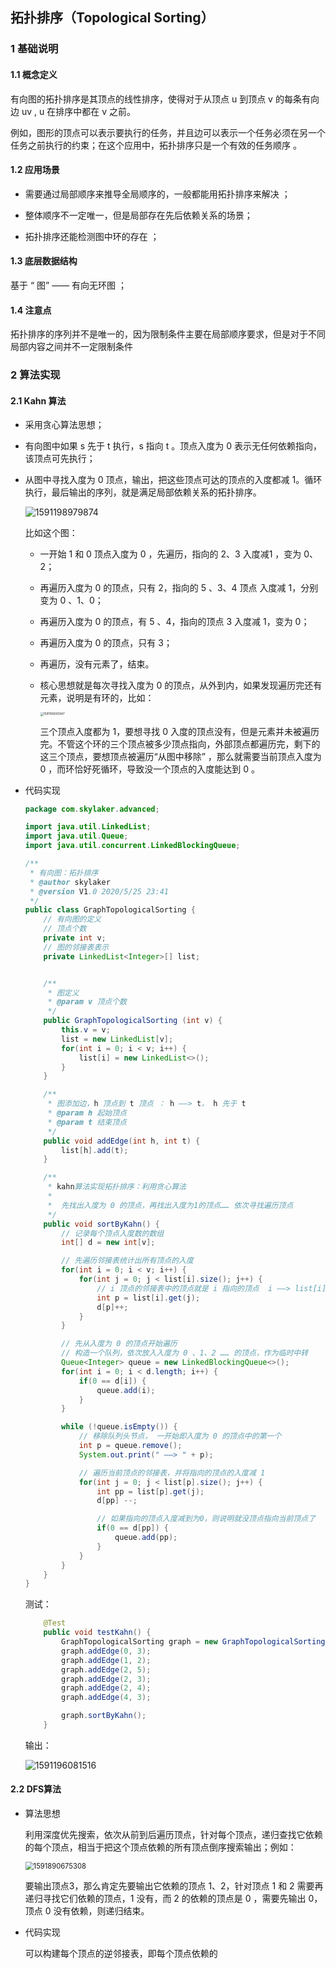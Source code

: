 ## 拓扑排序（Topological Sorting）

### 1 基础说明

#### 1.1 概念定义

有向图的拓扑排序是其顶点的线性排序，使得对于从顶点 u 到顶点  v 的每条有向边 uv , u 在排序中都在 v 之前。 

例如，图形的顶点可以表示要执行的任务，并且边可以表示一个任务必须在另一个任务之前执行的约束；在这个应用中，拓扑排序只是一个有效的任务顺序 。

#### 1.2 应用场景

* 需要通过局部顺序来推导全局顺序的，一般都能用拓扑排序来解决 ；
* 整体顺序不一定唯一，但是局部存在先后依赖关系的场景；

* 拓扑排序还能检测图中环的存在 ；

#### 1.3 底层数据结构

基于 “ 图” —— 有向无环图 ；

#### 1.4 注意点

拓扑排序的序列并不是唯一的，因为限制条件主要在局部顺序要求，但是对于不同局部内容之间并不一定限制条件

### 2 算法实现

#### 2.1 Kahn 算法

* 采用贪心算法思想；

* 有向图中如果 s 先于 t 执行，s 指向 t 。顶点入度为 0 表示无任何依赖指向，该顶点可先执行；

* 从图中寻找入度为 0 顶点，输出，把这些顶点可达的顶点的入度都减 1。循环执行，最后输出的序列，就是满足局部依赖关系的拓扑排序。

  ![1591198979874](images.assets/1591198979874.png)

  比如这个图：

  * 一开始 1 和  0 顶点入度为 0 ，先遍历，指向的 2、3 入度减1 ，变为 0、2；

  * 再遍历入度为 0  的顶点，只有 2，指向的 5 、3、4 顶点 入度减 1，分别变为 0 、1、0；

  * 再遍历入度为 0  的顶点，有 5 、4，指向的顶点 3 入度减 1，变为 0；

  * 再遍历入度为 0  的顶点，只有 3；

  * 再遍历，没有元素了，结束。

  * 核心思想就是每次寻找入度为 0 的顶点，从外到内，如果发现遍历完还有元素，说明是有环的，比如：

    <img src="images.assets/1591199250947.png" alt="1591199250947" style="zoom: 33%;" />

    三个顶点入度都为 1，要想寻找 0 入度的顶点没有，但是元素并未被遍历完。不管这个环的三个顶点被多少顶点指向，外部顶点都遍历完，剩下的这三个顶点，要想顶点被遍历“从图中移除” ，那么就需要当前顶点入度为 0 ，而环恰好死循环，导致没一个顶点的入度能达到 0 。

* 代码实现

  ```java
  package com.skylaker.advanced;
  
  import java.util.LinkedList;
  import java.util.Queue;
  import java.util.concurrent.LinkedBlockingQueue;
  
  /**
   * 有向图：拓扑排序
   * @author skylaker
   * @version V1.0 2020/5/25 23:41
   */
  public class GraphTopologicalSorting {
      // 有向图的定义
      // 顶点个数
      private int v;
      // 图的邻接表表示
      private LinkedList<Integer>[] list;
  
  
      /**
       * 图定义
       * @param v 顶点个数
       */
      public GraphTopologicalSorting (int v) {
          this.v = v;
          list = new LinkedList[v];
          for(int i = 0; i < v; i++) {
              list[i] = new LinkedList<>();
          }
      }
  
      /**
       * 图添加边，h 顶点到 t 顶点 ： h ——> t， h 先于 t
       * @param h 起始顶点
       * @param t 结束顶点
       */
      public void addEdge(int h, int t) {
          list[h].add(t);
      }
  
      /**
       * kahn算法实现拓扑排序：利用贪心算法
       *
       *  先找出入度为 0 的顶点，再找出入度为1的顶点…… 依次寻找遍历顶点
       */
      public void sortByKahn() {
          // 记录每个顶点入度数的数组
          int[] d = new int[v];
  
          // 先遍历邻接表统计出所有顶点的入度
          for(int i = 0; i < v; i++) {
              for(int j = 0; j < list[i].size(); j++) {
                  // i 顶点的邻接表中的顶点就是 i 指向的顶点  i ——> list[i].get(j)
                  int p = list[i].get(j);
                  d[p]++;
              }
          }
  
          // 先从入度为 0 的顶点开始遍历
          // 构造一个队列，依次放入入度为 0 、1、2 …… 的顶点，作为临时中转
          Queue<Integer> queue = new LinkedBlockingQueue<>();
          for(int i = 0; i < d.length; i++) {
              if(0 == d[i]) {
                  queue.add(i);
              }
          }
  
          while (!queue.isEmpty()) {
              // 移除队列头节点， 一开始即入度为 0 的顶点中的第一个
              int p = queue.remove();
              System.out.print(" ——> " + p);
  
              // 遍历当前顶点的邻接表，并将指向的顶点的入度减 1
              for(int j = 0; j < list[p].size(); j++) {
                  int pp = list[p].get(j);
                  d[pp] --;
  
                  // 如果指向的顶点入度减到为0，则说明就没顶点指向当前顶点了
                  if(0 == d[pp]) {
                      queue.add(pp);
                  }
              }
          }
      }
  }
  
  ```
  
  测试：
  
  ```java
      @Test
      public void testKahn() {
          GraphTopologicalSorting graph = new GraphTopologicalSorting(6);
          graph.addEdge(0, 3);
          graph.addEdge(1, 2);
          graph.addEdge(2, 5);
          graph.addEdge(2, 3);
          graph.addEdge(2, 4);
          graph.addEdge(4, 3);
  
          graph.sortByKahn();
      }
  ```
  
  输出：
  
  ![1591196081516](images.assets/1591196081516.png)
  
  

#### 2.2 DFS算法 

* 算法思想

  利用深度优先搜索，依次从前到后遍历顶点，针对每个顶点，递归查找它依赖的每个顶点，相当于把这个顶点依赖的所有顶点倒序搜索输出；例如：

  <img src="images.assets/1591890675308.png" alt="1591890675308" style="zoom:80%;" />

  要输出顶点3，那么肯定先要输出它依赖的顶点 1、2，针对顶点 1 和 2 需要再递归寻找它们依赖的顶点，1 没有，而 2 的依赖的顶点是 0 ，需要先输出 0，顶点 0 没有依赖，则递归结束。

* 代码实现

  可以构建每个顶点的逆邻接表，即每个顶点依赖的